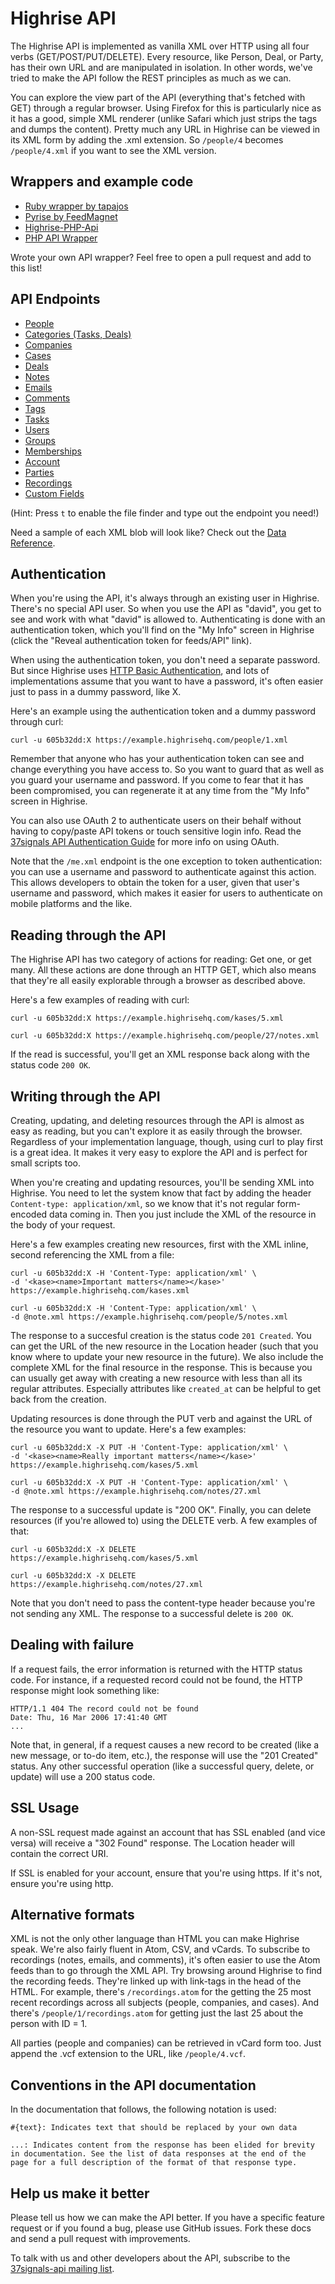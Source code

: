 Highrise API
============

The Highrise API is implemented as vanilla XML over HTTP using all four verbs (GET/POST/PUT/DELETE). Every resource, like Person, Deal, or Party, has their own URL and are manipulated in isolation. In other words, we've tried to make the API follow the REST principles as much as we can.

You can explore the view part of the API (everything that's fetched with GET) through a regular browser. Using Firefox for this is particularly nice as it has a good, simple XML renderer (unlike Safari which just strips the tags and dumps the content). Pretty much any URL in Highrise can be viewed in its XML form by adding the .xml extension. So `/people/4` becomes `/people/4.xml` if you want to see the XML version.

Wrappers and example code
-------------------------

* [Ruby wrapper by tapajos](http://github.com/tapajos/highrise)
* [Pyrise by FeedMagnet](https://github.com/feedmagnet/pyrise)
* [Highrise-PHP-Api](https://github.com/ignaciovazquez/Highrise-PHP-Api)
* [PHP API Wrapper](http://101tec.com/en/open-source/highrise-api-wrapper)

Wrote your own API wrapper? Feel free to open a pull request and add to this list!


API Endpoints
-------------

* [People](https://github.com/37signals/highrise-api/blob/master/sections/people.md)
* [Categories (Tasks, Deals)](https://github.com/37signals/highrise-api/blob/master/sections/categories.md)
* [Companies](https://github.com/37signals/highrise-api/blob/master/sections/companies.md)
* [Cases](https://github.com/37signals/highrise-api/blob/master/sections/cases.md)
* [Deals](https://github.com/37signals/highrise-api/blob/master/sections/deals.md)
* [Notes](https://github.com/37signals/highrise-api/blob/master/sections/notes.md)
* [Emails](https://github.com/37signals/highrise-api/blob/master/sections/emails.md)
* [Comments](https://github.com/37signals/highrise-api/blob/master/sections/comments.md)
* [Tags](https://github.com/37signals/highrise-api/blob/master/sections/tags.md)
* [Tasks](https://github.com/37signals/highrise-api/blob/master/sections/tasks.md)
* [Users](https://github.com/37signals/highrise-api/blob/master/sections/users.md)
* [Groups](https://github.com/37signals/highrise-api/blob/master/sections/groups.md)
* [Memberships](https://github.com/37signals/highrise-api/blob/master/sections/memberships.md)
* [Account](https://github.com/37signals/highrise-api/blob/master/sections/account.md)
* [Parties](https://github.com/37signals/highrise-api/blob/master/sections/parties.md)
* [Recordings](https://github.com/37signals/highrise-api/blob/master/sections/recordings.md)
* [Custom Fields](https://github.com/37signals/highrise-api/blob/master/sections/custom_fields.md)

(Hint: Press `t` to enable the file finder and type out the endpoint you need!)

Need a sample of each XML blob will look like? Check out the [Data Reference](https://github.com/37signals/highrise-api/blob/master/sections/data_reference.md).


Authentication
--------------

When you're using the API, it's always through an existing user in Highrise. There's no special API user. So when you use the API as "david", you get to see and work with what "david" is allowed to. Authenticating is done with an authentication token, which you'll find on the "My Info" screen in Highrise (click the "Reveal authentication token for feeds/API" link).

When using the authentication token, you don't need a separate password. But since Highrise uses [HTTP Basic Authentication](http://www.ietf.org/rfc/rfc2617.txt), and lots of implementations assume that you want to have a password, it's often easier just to pass in a dummy password, like X.

Here's an example using the authentication token and a dummy password through curl:

    curl -u 605b32dd:X https://example.highrisehq.com/people/1.xml

Remember that anyone who has your authentication token can see and change everything you have access to. So you want to guard that as well as you guard your username and password. If you come to fear that it has been compromised, you can regenerate it at any time from the "My Info" screen in Highrise.

You can also use OAuth 2 to authenticate users on their behalf without having to copy/paste API tokens or touch sensitive login info. Read the [37signals API Authentication Guide](https://github.com/37signals/api/tree/master/sections/authentication.md) for more info on using OAuth.

Note that the `/me.xml` endpoint is the one exception to token authentication: you can use a username and password to authenticate against this action. This allows developers to obtain the token for a user, given that user's username and password, which makes it easier for users to authenticate on mobile platforms and the like.

Reading through the API
-----------------------

The Highrise API has two category of actions for reading: Get one, or get many. All these actions are done through an HTTP GET, which also means that they're all easily explorable through a browser as described above.

Here's a few examples of reading with curl:

    curl -u 605b32dd:X https://example.highrisehq.com/kases/5.xml

    curl -u 605b32dd:X https://example.highrisehq.com/people/27/notes.xml

If the read is successful, you'll get an XML response back along with the status code `200 OK`.

Writing through the API
-----------------------

Creating, updating, and deleting resources through the API is almost as easy as reading, but you can't explore it as easily through the browser. Regardless of your implementation language, though, using curl to play first is a great idea. It makes it very easy to explore the API and is perfect for small scripts too.

When you're creating and updating resources, you'll be sending XML into Highrise. You need to let the system know that fact by adding the header `Content-type: application/xml`, so we know that it's not regular form-encoded data coming in. Then you just include the XML of the resource in the body of your request.

Here's a few examples creating new resources, first with the XML inline, second referencing the XML from a file:

    curl -u 605b32dd:X -H 'Content-Type: application/xml' \
    -d '<kase><name>Important matters</name></kase>' https://example.highrisehq.com/kases.xml

    curl -u 605b32dd:X -H 'Content-Type: application/xml' \
    -d @note.xml https://example.highrisehq.com/people/5/notes.xml

The response to a succesful creation is the status code `201 Created`. You can get the URL of the new resource in the Location header (such that you know where to update your new resource in the future). We also include the complete XML for the final resource in the response. This is because you can usually get away with creating a new resource with less than all its regular attributes. Especially attributes like `created_at` can be helpful to get back from the creation.

Updating resources is done through the PUT verb and against the URL of the resource you want to update. Here's a few examples:

    curl -u 605b32dd:X -X PUT -H 'Content-Type: application/xml' \
    -d '<kase><name>Really important matters</name></kase>' https://example.highrisehq.com/kases/5.xml

    curl -u 605b32dd:X -X PUT -H 'Content-Type: application/xml' \
    -d @note.xml https://example.highrisehq.com/notes/27.xml

The response to a successful update is "200 OK".  Finally, you can delete resources (if you're allowed to) using the DELETE verb. A few examples of that:

    curl -u 605b32dd:X -X DELETE https://example.highrisehq.com/kases/5.xml

    curl -u 605b32dd:X -X DELETE https://example.highrisehq.com/notes/27.xml

Note that you don't need to pass the content-type header because you're not sending any XML. The response to a successful delete is `200 OK`.


Dealing with failure
--------------------

If a request fails, the error information is returned with the HTTP status code. For instance, if a requested record could not be found, the HTTP response might look something like:

    HTTP/1.1 404 The record could not be found
    Date: Thu, 16 Mar 2006 17:41:40 GMT
    ...

Note that, in general, if a request causes a new record to be created (like a new message, or to-do item, etc.), the response will use the "201 Created" status. Any other successful operation (like a successful query, delete, or update) will use a 200 status code.


SSL Usage
---------

A non-SSL request made against an account that has SSL enabled (and vice versa) will receive a "302 Found" response. The Location header will contain the correct URI.

If SSL is enabled for your account, ensure that you're using https. If it's not, ensure you're using http.


Alternative formats
-------------------

XML is not the only other language than HTML you can make Highrise speak. We're also fairly fluent in Atom, CSV, and vCards. To subscribe to recordings (notes, emails, and comments), it's often easier to use the Atom feeds than to go through the XML API. Try browsing around Highrise to find the recording feeds. They're linked up with link-tags in the head of the HTML. For example, there's `/recordings.atom` for the getting the 25 most recent recordings across all subjects (people, companies, and cases). And there's `/people/1/recordings.atom` for getting just the last 25 about the person with ID = 1.

All parties (people and companies) can be retrieved in vCard form too. Just append the .vcf extension to the URL, like `/people/4.vcf`.


Conventions in the API documentation
------------------------------------

In the documentation that follows, the following notation is used:

    #{text}: Indicates text that should be replaced by your own data

    ...: Indicates content from the response has been elided for brevity in documentation. See the list of data responses at the end of the page for a full description of the format of that response type.


Help us make it better
----------------------

Please tell us how we can make the API better. If you have a specific feature request or if you found a bug, please use GitHub issues. Fork these docs and send a pull request with improvements.

To talk with us and other developers about the API, subscribe to the [37signals-api mailing list](http://groups.google.com/group/37signals-api).

